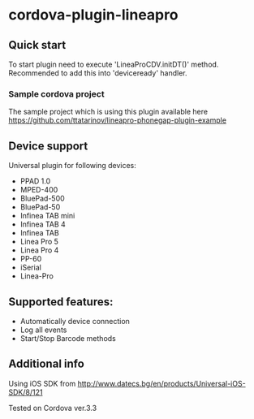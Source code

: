 cordova-plugin-lineapro
========================

## Quick start
To start plugin need to execute 'LineaProCDV.initDT()' method.
Recommended to add this into 'deviceready' handler.

### Sample cordova project
The sample project which is using this plugin available here https://github.com/ttatarinov/lineapro-phonegap-plugin-example

## Device support
Universal plugin for following devices:

* PPAD 1.0
* MPED-400
* BluePad-500
* BluePad-50
* Infinea TAB mini
* Infinea TAB 4
* Infinea TAB
* Linea Pro 5
* Linea Pro 4
* PP-60
* iSerial
* Linea-Pro

## Supported features:

* Automatically device connection
* Log all events
* Start/Stop Barcode methods

## Additional info

Using iOS SDK from http://www.datecs.bg/en/products/Universal-iOS-SDK/8/121

Tested on Cordova ver.3.3

